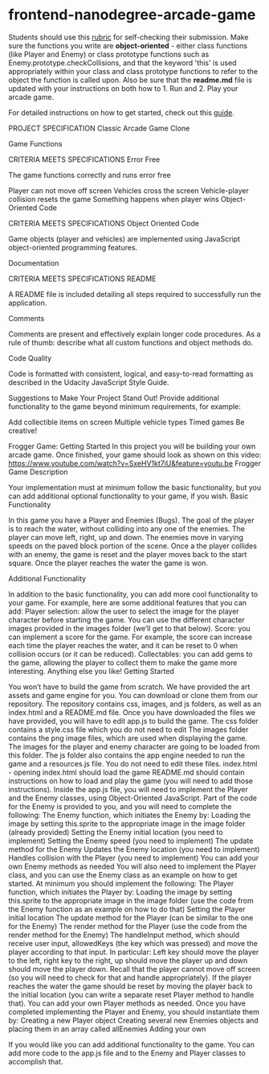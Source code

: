 frontend-nanodegree-arcade-game
===============================

Students should use this [rubric](https://review.udacity.com/#!/projects/2696458597/rubric) for self-checking their submission. Make sure the functions you write are **object-oriented** - either class functions (like Player and Enemy) or class prototype functions such as Enemy.prototype.checkCollisions, and that the keyword 'this' is used appropriately within your class and class prototype functions to refer to the object the function is called upon. Also be sure that the **readme.md** file is updated with your instructions on both how to 1. Run and 2. Play your arcade game.

For detailed instructions on how to get started, check out this [guide](https://docs.google.com/document/d/1v01aScPjSWCCWQLIpFqvg3-vXLH2e8_SZQKC8jNO0Dc/pub?embedded=true).


PROJECT SPECIFICATION
Classic Arcade Game Clone

Game Functions

CRITERIA
MEETS SPECIFICATIONS
Error Free

The game functions correctly and runs error free

Player can not move off screen
Vehicles cross the screen
Vehicle-player collision resets the game
Something happens when player wins
Object-Oriented Code

CRITERIA
MEETS SPECIFICATIONS
Object Oriented Code

Game objects (player and vehicles) are implemented using JavaScript object-oriented programming features.

Documentation

CRITERIA
MEETS SPECIFICATIONS
README

A README file is included detailing all steps required to successfully run the application.

Comments

Comments are present and effectively explain longer code procedures. As a rule of thumb: describe what all custom functions and object methods do.

Code Quality

Code is formatted with consistent, logical, and easy-to-read formatting as described in the Udacity JavaScript Style Guide.

Suggestions to Make Your Project Stand Out!
Provide additional functionality to the game beyond minimum requirements, for example:

Add collectible items on screen
Multiple vehicle types
Timed games
Be creative!

Frogger Game: Getting Started
In this project you will be building your own arcade game. Once finished, your game should look as shown on this video:
        https://www.youtube.com/watch?v=SxeHV1kt7iU&feature=youtu.be
Frogger Game Description

Your implementation must at minimum follow the basic functionality, but you can add additional optional functionality to your game, if you wish.
Basic Functionality

In this game you have a Player and Enemies (Bugs). The goal of the player is to reach the water, without colliding into any one of the enemies. The player can move left, right, up and down. The enemies move in varying speeds on the paved block portion of the scene. Once a the player collides with an enemy, the game is reset and the player moves back to the start square. Once the player reaches the water the game is won.

Additional Functionality

In addition to the basic functionality, you can add more cool functionality to your game. For example, here are some additional features that you can add:
Player selection: allow the user to select the image for the player character before starting the game. You can use the different character images provided in the images folder (we’ll get to that below).
Score: you can implement a score for the game. For example, the score can increase each time the player reaches the water, and it can be reset to 0 when collision occurs (or it can be reduced).
Collectables: you can add gems to the game, allowing the player to collect them to make the game more interesting.
Anything else you like!
Getting Started

You won’t have to build the game from scratch. We have provided the art assets and game engine for you. You can download or clone them from our repository.
The repository contains css, images, and js folders, as well as an index.html and a README.md file. Once you have downloaded the files we have provided, you will have to edit app.js to build the game.
The css folder contains a style.css file which you do not need to edit
The images folder contains the png image files, which are used when displaying the game. The images for the player and enemy character are going to be loaded from this folder.
The js folder also contains the app engine needed to run the game and a resources.js file. You do not need to edit these files.
index.html - opening index.html should load the game
README.md should contain instructions on how to load and play the game (you will need to add those instructions).
Inside the app.js file, you will need to implement the Player and the Enemy classes, using Object-Oriented JavaScript. Part of the code for the Enemy is provided to you, and you will need to complete the following:
The Enemy function, which initiates the Enemy by:
Loading the image by setting this.sprite to the appropriate image in the image folder (already provided)
Setting the Enemy initial location (you need to implement)
Setting the Enemy speed (you need to implement)
The update method for the Enemy
Updates the Enemy location (you need to implement)
Handles collision with the Player (you need to implement)
You can add your own Enemy methods as needed
You will also need to implement the Player class, and you can use the Enemy class as an example on how to get started. At minimum you should implement the following:
The Player function, which initiates the Player by:
Loading the image by setting this.sprite to the appropriate image in the image folder (use the code from the Enemy function as an example on how to do that)
Setting the Player initial location
The update method for the Player (can be similar to the one for the Enemy)
The render method for the Player (use the code from the render method for the Enemy)
The handleInput method, which should receive user input, allowedKeys (the key which was pressed) and move the player according to that input. In particular:
Left key should move the player to the left, right key to the right, up should move the player up and down should move the player down.
Recall that the player cannot move off screen (so you will need to check for that and handle appropriately).
If the player reaches the water the game should be reset by moving the player back to the initial location (you can write a separate reset Player method to handle that).
You can add your own Player methods as needed.
Once you have completed implementing the Player and Enemy, you should instantiate them by:
Creating a new Player object
Creating several new Enemies objects and placing them in an array called allEnemies
Adding your own

If you would like you can add additional functionality to the game. You can add more code to the app.js file and to the Enemy and Player classes to accomplish that.
